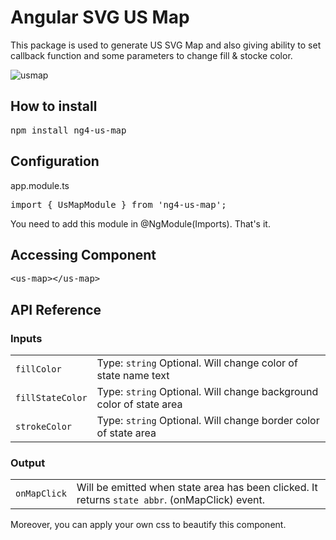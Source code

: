 # Angular SVG US Map

This package is used to generate US SVG Map and also giving ability to set callback function and some parameters to change fill & stocke color.

![usmap](https://user-images.githubusercontent.com/17896904/28911043-c754c656-784c-11e7-9f2a-47f7304b6811.png)

## How to install

<pre>npm install ng4-us-map</pre>

## Configuration

app.module.ts

<pre>import { UsMapModule } from 'ng4-us-map';</pre>

You need to add this module in @NgModule(Imports). That's it.

## Accessing Component

<pre>&lt;us-map&gt;&lt;/us-map&gt;</pre>

## API Reference

### Inputs

|||
|-|-|
| `fillColor`      | Type: `string` Optional. Will change color of state name text       |
| `fillStateColor` | Type: `string` Optional. Will change background color of state area |
| `strokeColor`    | Type: `string` Optional. Will change border color of state area     |

### Output
|||
|-|-|
| `onMapClick` | Will be emitted when state area has been clicked. It returns `state abbr`. (onMapClick) event. |

Moreover, you can apply your own css to beautify this component.
